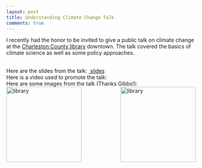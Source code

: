 ```yaml
---
layout: post
title: Understanding Climate Change Talk 
comments: true
---
```


I recently had the honor to be invited to give a public talk on climate change at the [Charleston County library](http://www.ccpl.org/content.asp?id=14611&action=detail&catID=5374&parentID=5374) downtown. The talk covered the basics of climate science as well as some policy approaches.

<br />
Here are the slides from the talk: <a href="{{ site.url }}/files/gccPres2017.pdf"><i class="fa fa-file-powerpoint-o"></i>&nbsp;slides</a>

<br />
Here is a video used to promote the talk: <object width="560" height="315" data="https://www.youtube.com/embed/ICCyHKP4d00" frameborder="0" allowfullscreen></object> 

<br />
Here are some images from the talk (Thanks Gibbs!): 
<br />
<img align="left" width="200" src="{{ site.url }}/lib1.jpg" alt="library">
<img align="right" width="200" src="{{ site.url }}/lib2.jpg" alt="library">
<br />


